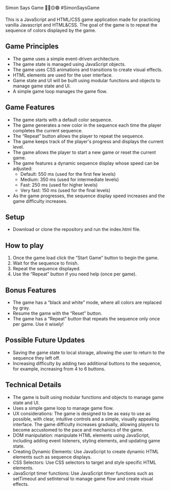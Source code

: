 Simon Says Game 🔴🔵🟡🟢 #SimonSaysGame

This is a JavaScript and HTML/CSS game application made for practicing vanilla Javascript and HTML&CSS. The goal of the game is to repeat the sequence of colors displayed by the game.

## Game Principles

- The game uses a simple event-driven architecture.
- The game state is managed using JavaScript objects.
- The game uses CSS animations and transitions to create visual effects.
- HTML elements are used for the user interface.
- Game state and UI will be built using modular functions and objects to manage game state and UI.
- A simple game loop manages the game flow.

## Game Features

- The game starts with a default color sequence.
- The game generates a new color in the sequence each time the player completes the current sequence.
- The “Repeat” button allows the player to repeat the sequence.
- The game keeps track of the player's progress and displays the current level.
- The game allows the player to start a new game or reset the current game.
- The game features a dynamic sequence display whose speed can be adjusted:
  - Default: 550 ms (used for the first few levels)
  - Medium: 350 ms (used for intermediate levels)
  - Fast: 250 ms (used for higher levels)
  - Very fast: 150 ms (used for the final levels)
- As the game progresses, the sequence display speed increases and the game difficulty increases.

## Setup

- Download or clone the repository and run the index.html file.

## How to play

1. Once the game load click the “Start Game” button to begin the game.
2. Wait for the sequence to finish.
3. Repeat the sequence displayed.
4. Use the “Repeat” button if you need help (once per game).

## Bonus Features

- The game has a “black and white” mode, where all colors are replaced by gray.
- Resume the game with the “Reset” button.
- The game has a “Repeat” button that repeats the sequence only once per game. Use it wisely!

## Possible Future Updates

- Saving the game state to local storage, allowing the user to return to the sequence they left off.
- Increasing difficulty by adding two additional buttons to the sequence, for example, increasing from 4 to 6 buttons.

## Technical Details

- The game is built using modular functions and objects to manage game state and UI.
- Uses a simple game loop to manage game flow.
- UX considerations: The game is designed to be as easy to use as possible, with clear, intuitive controls and a simple, visually appealing interface. The game difficulty increases gradually, allowing players to become accustomed to the pace and mechanics of the game.
- DOM manipulation: manipulate HTML elements using JavaScript, including adding event listeners, styling elements, and updating game state.
- Creating Dynamic Elements: Use JavaScript to create dynamic HTML elements such as sequence displays.
- CSS Selectors: Use CSS selectors to target and style specific HTML elements.
- JavaScript timer functions: Use JavaScript timer functions such as setTimeout and setInterval to manage game flow and create visual effects.
